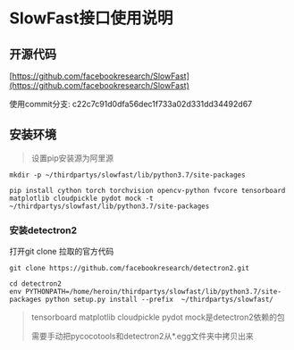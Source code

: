 # SlowFast接口使用说明

## 开源代码

[https://github.com/facebookresearch/SlowFast](https://github.com/facebookresearch/SlowFast)

使用commit分支:  c22c7c91d0dfa56dec1f733a02d331dd34492d67

## 安装环境

> 设置pip安装源为阿里源

```shell
mkdir -p ~/thirdpartys/slowfast/lib/python3.7/site-packages

pip install cython torch torchvision opencv-python fvcore tensorboard matplotlib cloudpickle pydot mock -t ~/thirdpartys/slowfast/lib/python3.7/site-packages
```

### 安装detectron2

打开git clone 拉取的官方代码

```shell
git clone https://github.com/facebookresearch/detectron2.git
```

```shell
cd detectron2
env PYTHONPATH=/home/heroin/thirdpartys/slowfast/lib/python3.7/site-packages python setup.py install --prefix  ~/thirdpartys/slowfast/ 
```

> tensorboard matplotlib cloudpickle pydot mock是detectron2依赖的包
>
> 需要手动把pycocotools和detectron2从*.egg文件夹中拷贝出来

